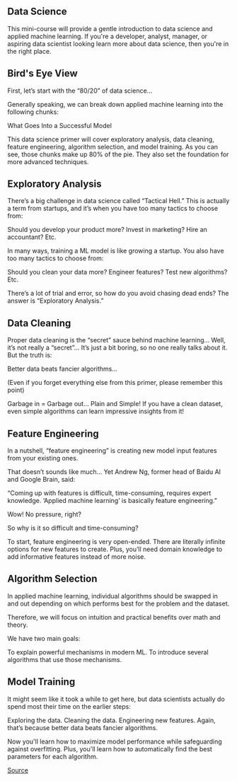 ## Data Science
This mini-course will provide a gentle introduction to data science and applied machine learning. If you're a developer, analyst, manager, or aspiring data scientist looking learn more about data science, then you're in the right place.  
## Bird's Eye View
First, let’s start with the “80/20” of data science…

Generally speaking, we can break down applied machine learning into the following chunks:

What Goes Into a Successful Model

This data science primer will cover exploratory analysis, data cleaning, feature engineering, algorithm selection, and model training. As you can see, those chunks make up 80% of the pie. They also set the foundation for more advanced techniques.

## Exploratory Analysis  
There’s a big challenge in data science called “Tactical Hell.” This is actually a term from startups, and it’s when you have too many tactics to choose from:

Should you develop your product more? Invest in marketing? Hire an accountant? Etc.

In many ways, training a ML model is like growing a startup. You also have too many tactics to choose from:

Should you clean your data more? Engineer features? Test new algorithms? Etc.

There’s a lot of trial and error, so how do you avoid chasing dead ends? The answer is “Exploratory Analysis.”

## Data Cleaning
Proper data cleaning is the “secret” sauce behind machine learning… Well, it’s not really a “secret”… It’s just a bit boring, so no one really talks about it. But the truth is:

Better data beats fancier algorithms…

(Even if you forget everything else from this primer, please remember this point)

Garbage in = Garbage out... Plain and Simple! If you have a clean dataset, even simple algorithms can learn impressive insights from it!

## Feature Engineering
In a nutshell, “feature engineering” is creating new model input features from your existing ones.

That doesn’t sounds like much… Yet Andrew Ng, former head of Baidu AI and Google Brain, said:

“Coming up with features is difficult, time-consuming, requires expert knowledge.
‘Applied machine learning’ is basically feature engineering.”

Wow! No pressure, right?

So why is it so difficult and time-consuming?

To start, feature engineering is very open-ended. There are literally infinite options for new features to create. Plus, you’ll need domain knowledge to add informative features instead of more noise.

## Algorithm Selection
In applied machine learning, individual algorithms should be swapped in and out depending on which performs best for the problem and the dataset.

Therefore, we will focus on intuition and practical benefits over math and theory.

We have two main goals:

To explain powerful mechanisms in modern ML.
To introduce several algorithms that use those mechanisms.

## Model Training
It might seem like it took a while to get here, but data scientists actually do spend most their time on the earlier steps:

Exploring the data.
Cleaning the data.
Engineering new features.
Again, that’s because better data beats fancier algorithms.

Now you'll learn how to maximize model performance while safeguarding against overfitting. Plus, you'll learn how to automatically find the best parameters for each algorithm.

[Source](https://elitedatascience.com/primer)
